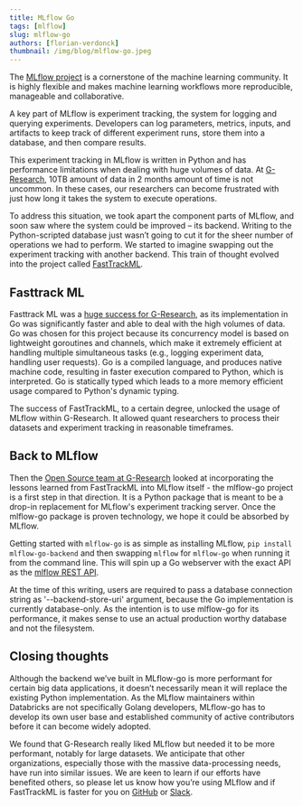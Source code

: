 ```yaml
---
title: MLflow Go
tags: [mlflow]
slug: mlflow-go
authors: [florian-verdonck]
thumbnail: /img/blog/mlflow-go.jpeg
---
```


The [MLflow project](https://mlflow.org) is a cornerstone of the machine learning community. It is highly flexible and makes machine learning workflows more reproducible, manageable and collaborative.

A key part of MLflow is experiment tracking, the system for logging and querying experiments. Developers can log parameters, metrics, inputs, and artifacts to keep track of different experiment runs, store them into a database, and then compare results.

This experiment tracking in MLflow is written in Python and has performance limitations when dealing with huge volumes of data. At [G-Research](https://www.gresearch.com/), 10TB amount of data in 2 months amount of time is not uncommon. In these cases, our researchers can become frustrated with just how long it takes the system to execute operations.

To address this situation, we took apart the component parts of MLflow, and soon saw where the system could be improved – its backend. Writing to the Python-scripted database just wasn’t going to cut it for the sheer number of operations we had to perform. We started to imagine swapping out the experiment tracking with another backend. This train of thought evolved into the project called [FastTrackML](https://fasttrackml.io/).

## Fasttrack ML

Fasttrack ML was a [huge success for G-Research](https://www.gresearch.com/news/fasttrackml-the-fastest-ml-experiment-tracker-yet/), as its implementation in Go was significantly faster and able to deal with the high volumes of data. Go was chosen for this project because its concurrency model is based on lightweight goroutines and channels, which make it extremely efficient at handling multiple simultaneous tasks (e.g., logging experiment data, handling user requests). Go is a compiled language, and produces native machine code, resulting in faster execution compared to Python, which is interpreted. Go is statically typed which leads to a more memory efficient usage compared to Python's dynamic typing.

The success of FastTrackML, to a certain degree, unlocked the usage of MLflow within G-Research. It allowed quant researchers to process their datasets and experiment tracking in reasonable timeframes.

## Back to MLflow

Then the [Open Source team at G-Research](https://www.gresearch.com/teams/open-source-software/) looked at incorporating the lessons learned from FastTrackML into MLflow itself - the mlflow-go project is a first step in that direction. It is a Python package that is meant to be a drop-in replacement for MLflow's experiment tracking server. Once the mlflow-go package is proven technology, we hope it could be absorbed by MLflow.

Getting started with `mlflow-go` is as simple as installing MLflow, `pip install mlflow-go-backend` and then swapping `mlflow` for `mlflow-go` when running it from the command line. This will spin up a Go webserver with the exact API as the [mlflow REST API](https://mlflow.org/docs/latest/api_reference/rest-api.html).

At the time of this writing, users are required to pass a database connection string as '--backend-store-uri' argument, because the Go implementation is currently database-only. As the intention is to use mlflow-go for its performance, it makes sense to use an actual production worthy database and not the filesystem.

## Closing thoughts

Although the backend we’ve built in MLflow-go is more performant for certain big data applications, it doesn’t necessarily mean it will replace the existing Python implementation. As the MLflow maintainers within Databricks are not specifically Golang developers, MLflow-go has to develop its own user base and established community of active contributors before it can become widely adopted.

We found that G-Research really liked MLflow but needed it to be more performant, notably for large datasets. We anticipate that other organizations, especially those with the massive data-processing needs, have run into similar issues. We are keen to learn if our efforts have benefited others, so please let us know how you’re using MLflow and if FastTrackML is faster for you on [GitHub](https://github.com/mlflow/mlflow-go-backend) or [Slack](https://mlflow.org/slack).
